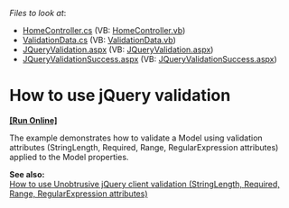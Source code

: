 <!-- default file list -->
*Files to look at*:

* [HomeController.cs](./CS/JQueryValidation/Controllers/HomeController.cs) (VB: [HomeController.vb](./VB/JQueryValidation/Controllers/HomeController.vb))
* [ValidationData.cs](./CS/JQueryValidation/Models/ValidationData.cs) (VB: [ValidationData.vb](./VB/JQueryValidation/Models/ValidationData.vb))
* [JQueryValidation.aspx](./CS/JQueryValidation/Views/Home/JQueryValidation.aspx) (VB: [JQueryValidation.aspx](./VB/JQueryValidation/Views/Home/JQueryValidation.aspx))
* [JQueryValidationSuccess.aspx](./CS/JQueryValidation/Views/Home/JQueryValidationSuccess.aspx) (VB: [JQueryValidationSuccess.aspx](./VB/JQueryValidation/Views/Home/JQueryValidationSuccess.aspx))
<!-- default file list end -->
# How to use jQuery validation
<!-- run online -->
**[[Run Online]](https://codecentral.devexpress.com/e3118)**
<!-- run online end -->


<p>The example demonstrates how to validate a Model using validation attributes (StringLength, Required, Range, RegularExpression attributes) applied to the Model properties.</p>
<p><strong>See also:</strong><br> <a href="https://www.devexpress.com/Support/Center/p/E3119">How to use Unobtrusive jQuery client validation (StringLength, Required, Range, RegularExpression attributes)</a></p>

<br/>


